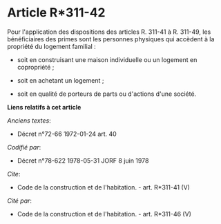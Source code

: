 # Article R*311-42

Pour l'application des dispositions des articles R. 311-41 à R. 311-49, les bénéficiaires des primes sont les personnes
physiques qui accèdent à la propriété du logement familial :

- soit en construisant une maison individuelle ou un logement en copropriété ;

- soit en achetant un logement ;

- soit en qualité de porteurs de parts ou d'actions d'une société.

**Liens relatifs à cet article**

_Anciens textes_:

  - Décret n°72-66 1972-01-24 art. 40

_Codifié par_:

  - Décret n°78-622 1978-05-31 JORF 8 juin 1978

_Cite_:

  - Code de la construction et de l'habitation. - art. R*311-41 (V)

_Cité par_:

  - Code de la construction et de l'habitation. - art. R*311-46 (V)
